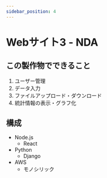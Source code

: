 ```yaml
---
sidebar_position: 4
---
```


# Webサイト3 - NDA

## この製作物でできること

1. ユーザー管理
2. データ入力
3. ファイルアップロード・ダウンロード
4. 統計情報の表示・グラフ化

## 構成

- Node.js
  - React
- Python
  - Django
- AWS
  - モノシリック